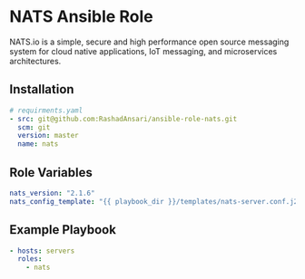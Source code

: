 # NATS Ansible Role

NATS.io is a simple, secure and high performance open source messaging system for cloud native applications, IoT messaging, and microservices architectures.

## Installation

``` yaml
# requirments.yaml
- src: git@github.com:RashadAnsari/ansible-role-nats.git
  scm: git
  version: master
  name: nats
```

## Role Variables

``` yaml
nats_version: "2.1.6"
nats_config_template: "{{ playbook_dir }}/templates/nats-server.conf.j2"
```

## Example Playbook

``` yaml
- hosts: servers
  roles:
    - nats
```
